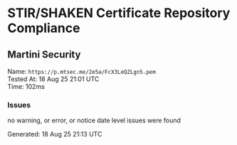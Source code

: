 # STIR/SHAKEN Certificate Repository Compliance

## Martini Security

Name: `https://p.mtsec.me/2e5a/FcX3LeQZLgn5.pem`\
Tested At: 18 Aug 25 21:01 UTC\
Time: 102ms

### Issues

no warning, or error, or notice date level issues were found

Generated: 18 Aug 25 21:13 UTC